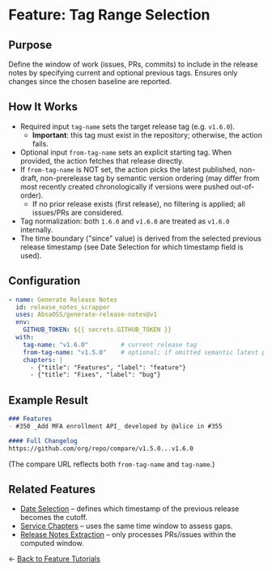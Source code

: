 # Feature: Tag Range Selection

## Purpose
Define the window of work (issues, PRs, commits) to include in the release notes by specifying current and optional previous tags. Ensures only changes since the chosen baseline are reported.

## How It Works
- Required input `tag-name` sets the target release tag (e.g. `v1.6.0`).
  - **Important**: this tag must exist in the repository; otherwise, the action fails.
- Optional input `from-tag-name` sets an explicit starting tag. When provided, the action fetches that release directly.
- If `from-tag-name` is NOT set, the action picks the latest published, non-draft, non-prerelease tag by semantic version ordering (may differ from most recently created chronologically if versions were pushed out-of-order).
  - If no prior release exists (first release), no filtering is applied; all issues/PRs are considered.
- Tag normalization: both `1.6.0` and `v1.6.0` are treated as `v1.6.0` internally.
- The time boundary ("since" value) is derived from the selected previous release timestamp (see Date Selection for which timestamp field is used).

## Configuration
```yaml
- name: Generate Release Notes
  id: release_notes_scrapper
  uses: AbsaOSS/generate-release-notes@v1
  env:
    GITHUB_TOKEN: ${{ secrets.GITHUB_TOKEN }}
  with:
    tag-name: "v1.6.0"         # current release tag
    from-tag-name: "v1.5.0"    # optional; if omitted semantic latest prior release is used
    chapters: |
      - {"title": "Features", "label": "feature"}
      - {"title": "Fixes", "label": "bug"}
```

## Example Result
```markdown
### Features
- #350 _Add MFA enrollment API_ developed by @alice in #355

#### Full Changelog
https://github.com/org/repo/compare/v1.5.0...v1.6.0
```
(The compare URL reflects both `from-tag-name` and `tag-name`.)

## Related Features
- [Date Selection](./date_selection.md) – defines which timestamp of the previous release becomes the cutoff.
- [Service Chapters](./service_chapters.md) – uses the same time window to assess gaps.
- [Release Notes Extraction](./release_notes_extraction.md) – only processes PRs/issues within the computed window.

← [Back to Feature Tutorials](../../README.md#feature-tutorials)

